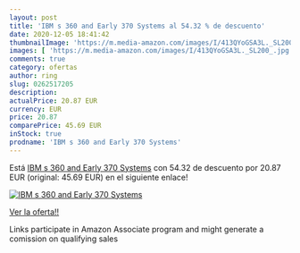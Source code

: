 ```yaml
---
layout: post
title: 'IBM s 360 and Early 370 Systems al 54.32 % de descuento'
date: 2020-12-05 18:41:42
thumbnailImage: 'https://m.media-amazon.com/images/I/413QYoGSA3L._SL200_.jpg'
images: [ 'https://m.media-amazon.com/images/I/413QYoGSA3L._SL200_.jpg' ]
comments: true
category: ofertas
author: ring
slug: 0262517205
description:
actualPrice: 20.87 EUR
currency: EUR
price: 20.87
comparePrice: 45.69 EUR
inStock: true
prodname: 'IBM s 360 and Early 370 Systems'
---
```


Está [IBM s 360 and Early 370 Systems](https://www.amazon.it/dp/0262517205/?tag=tolees00-21) con 54.32 de descuento por 20.87 EUR (original: 45.69 EUR) en el siguiente enlace!

[![IBM s 360 and Early 370 Systems](https://m.media-amazon.com/images/I/413QYoGSA3L._SL200_.jpg)](https://www.amazon.it/dp/0262517205/?tag=tolees00-21)

[Ver la oferta!!](https://www.amazon.it/dp/0262517205/?tag=tolees00-21)

Links participate in Amazon Associate program and might generate a comission on qualifying sales


